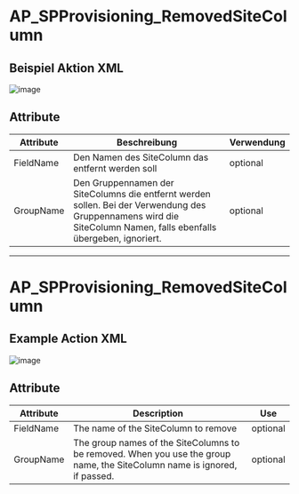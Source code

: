# AP_SPProvisioning_RemovedSiteColumn
## Beispiel Aktion XML
![image](https://github.com/Campergue/Alegri.ActionPack.SharePoint.Provisioning.Powershell/blob/master/AlegriActionPackSharePointProvisioning/AlegriActionPackSharePointProvisioning/Documentation/BeispielRemovedSiteColumn.png)

## Attribute
| Attribute | Beschreibung | Verwendung |
| --- | --- | --- |
| FieldName | Den Namen des SiteColumn das entfernt werden soll | optional |
| GroupName | Den Gruppennamen der SiteColumns die entfernt werden sollen. Bei der Verwendung des Gruppennamens wird die SiteColumn Namen, falls ebenfalls übergeben, ignoriert. | optional |

---

# AP_SPProvisioning_RemovedSiteColumn
## Example Action XML
![image](https://github.com/Campergue/Alegri.ActionPack.SharePoint.Provisioning.Powershell/blob/master/AlegriActionPackSharePointProvisioning/AlegriActionPackSharePointProvisioning/Documentation/BeispielRemovedSiteColumn.png)

## Attribute
| Attribute | Description | Use |
| --- | --- | --- |
| FieldName | The name of the SiteColumn to remove | optional |
| GroupName | The group names of the SiteColumns to be removed. When you use the group name, the SiteColumn name is ignored, if passed. | optional |